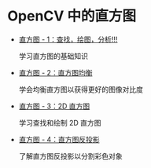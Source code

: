 # OpenCV 中的直方图

*   [直方图 - 1：查找，绘图，分析!!!](../../d1/db7/tutorial_py_histogram_begins.html)

    学习直方图的基础知识

*   [直方图 - 2：直方图均衡](../../d5/daf/tutorial_py_histogram_equalization.html)

    学会均衡直方图以获得更好的图像对比度

*   [直方图 - 3：2D 直方图](../../dd/d0d/tutorial_py_2d_histogram.html)

    学习查找和绘制 2D 直方图

*   [直方图 - 4：直方图反投影](../../dc/df6/tutorial_py_histogram_backprojection.html)

    了解直方图反投影以分割彩色对象
